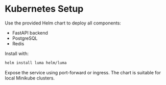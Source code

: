 # Kubernetes Setup

Use the provided Helm chart to deploy all components:

- FastAPI backend
- PostgreSQL
- Redis

Install with:

```bash
helm install luma helm/luma
```

Expose the service using port-forward or ingress. The chart is suitable for local Minikube clusters.
